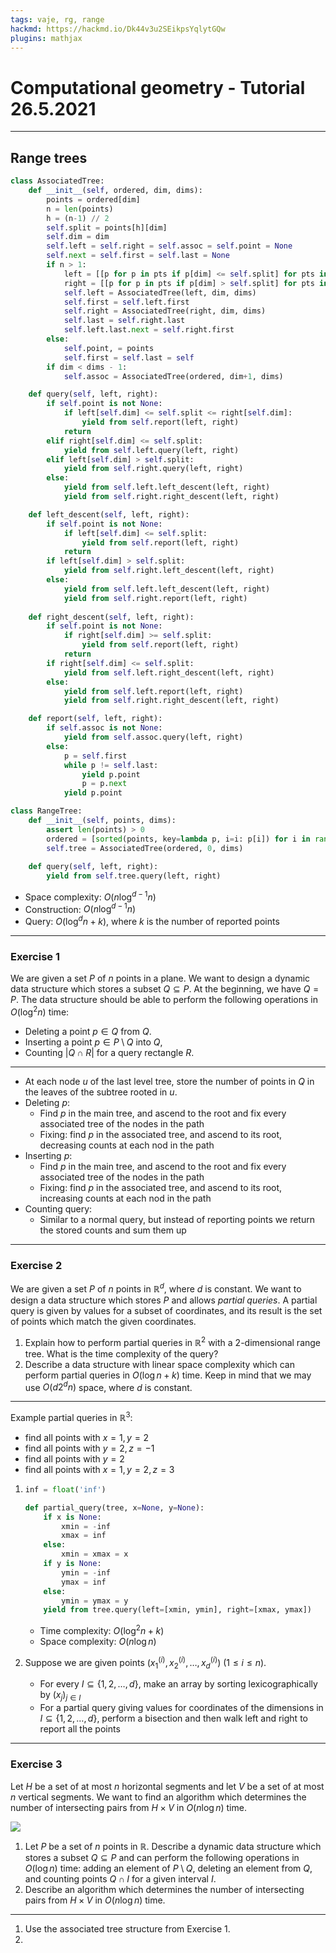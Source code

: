 ```yaml
---
tags: vaje, rg, range
hackmd: https://hackmd.io/Dk44v3u2SEikpsYqlytGQw
plugins: mathjax
---
```

# Computational geometry - Tutorial 26.5.2021

---

## Range trees

```python
class AssociatedTree:
    def __init__(self, ordered, dim, dims):
        points = ordered[dim]
        n = len(points)
        h = (n-1) // 2
        self.split = points[h][dim]
        self.dim = dim
        self.left = self.right = self.assoc = self.point = None
        self.next = self.first = self.last = None
        if n > 1:
            left = [[p for p in pts if p[dim] <= self.split] for pts in ordered]
            right = [[p for p in pts if p[dim] > self.split] for pts in ordered]
            self.left = AssociatedTree(left, dim, dims)
            self.first = self.left.first
            self.right = AssociatedTree(right, dim, dims)
            self.last = self.right.last
            self.left.last.next = self.right.first
        else:
            self.point, = points
            self.first = self.last = self
        if dim < dims - 1:
            self.assoc = AssociatedTree(ordered, dim+1, dims)

    def query(self, left, right):
        if self.point is not None:
            if left[self.dim] <= self.split <= right[self.dim]:
                yield from self.report(left, right)
            return
        elif right[self.dim] <= self.split:
            yield from self.left.query(left, right)
        elif left[self.dim] > self.split:
            yield from self.right.query(left, right)
        else:
            yield from self.left.left_descent(left, right)
            yield from self.right.right_descent(left, right)

    def left_descent(self, left, right):
        if self.point is not None:
            if left[self.dim] <= self.split:
                yield from self.report(left, right)
            return
        if left[self.dim] > self.split:
            yield from self.right.left_descent(left, right)
        else:    
            yield from self.left.left_descent(left, right)
            yield from self.right.report(left, right)
            
    def right_descent(self, left, right):
        if self.point is not None:
            if right[self.dim] >= self.split:
                yield from self.report(left, right)
            return
        if right[self.dim] <= self.split:
            yield from self.left.right_descent(left, right)
        else:    
            yield from self.left.report(left, right)
            yield from self.right.right_descent(left, right)

    def report(self, left, right):
        if self.assoc is not None:
            yield from self.assoc.query(left, right)
        else:
            p = self.first
            while p != self.last:
                yield p.point
                p = p.next
            yield p.point

class RangeTree:
    def __init__(self, points, dims):
        assert len(points) > 0
        ordered = [sorted(points, key=lambda p, i=i: p[i]) for i in range(dims)]
        self.tree = AssociatedTree(ordered, 0, dims)
        
    def query(self, left, right):
        yield from self.tree.query(left, right)
```

* Space complexity: $O(n \log^{d-1} n)$
* Construction: $O(n \log^{d-1} n)$
* Query: $O(\log^d n + k)$, where $k$ is the number of reported points

---

### Exercise 1

We are given a set $P$ of $n$ points in a plane. We want to design a dynamic data structure which stores a subset $Q \subseteq P$. At the beginning, we have $Q = P$. The data structure should be able to perform the following operations in $O(\log^2 n)$ time:

* Deleting a point $p \in Q$ from $Q$.
* Inserting a point $p \in P \setminus Q$ into $Q$,
* Counting $\vert Q \cap R \vert$ for a query rectangle $R$.

----

* At each node $u$ of the last level tree, store the number of points in $Q$ in the leaves of the subtree rooted in $u$.
* Deleting $p$:
  - Find $p$ in the main tree, and ascend to the root and fix every associated tree of the nodes in the path
  - Fixing: find $p$ in the associated tree, and ascend to its root, decreasing counts at each nod in the path
* Inserting $p$:
  - Find $p$ in the main tree, and ascend to the root and fix every associated tree of the nodes in the path
  - Fixing: find $p$ in the associated tree, and ascend to its root, increasing counts at each nod in the path
* Counting query:
  - Similar to a normal query, but instead of reporting points we return the stored counts and sum them up

---

### Exercise 2

We are given a set $P$ of $n$ points in $\mathbb{R}^d$, where $d$ is constant. We want to design a data structure which stores $P$ and allows _partial queries_. A partial query is given by values for a subset of coordinates, and its result is the set of points which match the given coordinates.

1. Explain how to perform partial queries in $\mathbb{R}^2$ with a $2$-dimensional range tree. What is the time complexity of the query?
2. Describe a data structure with linear space complexity which can perform partial queries in $O(\log n + k)$ time. Keep in mind that we may use $O(d 2^d n)$ space, where $d$ is constant.

----

Example partial queries in $\mathbb{R}^3$:

* find all points with $x = 1, y = 2$
* find all points with $y = 2, z = -1$
* find all points with $y = 2$
* find all points with $x = 1, y = 2, z = 3$

1. ```python
   inf = float('inf')

   def partial_query(tree, x=None, y=None):
       if x is None:
           xmin = -inf
           xmax = inf
       else:
           xmin = xmax = x
       if y is None:
           ymin = -inf
           ymax = inf
       else:
           ymin = ymax = y
       yield from tree.query(left=[xmin, ymin], right=[xmax, ymax])
   ```
   
   * Time complexity: $O(\log^2 n + k)$
   * Space complexity: $O(n \log n)$

2. Suppose we are given points $({x_1^{(i)}}, {x_2^{(i)}}, \dots, {x_d^{(i)}})$ ($1 \le i \le n$).

   * For every $I \subseteq \lbrace 1, 2, \dots, d \rbrace$, make an array by sorting lexicographically by $({x_j})_{j \in I}$
   * For a partial query giving values for coordinates of the dimensions in $I \subseteq \lbrace 1, 2, \dots, d \rbrace$, perform a bisection and then walk left and right to report all the points

---

### Exercise 3

Let $H$ be a set of at most $n$ horizontal segments and let $V$ be a set of at most $n$ vertical segments. We want to find an algorithm which determines the number of intersecting pairs from $H \times V$ in $O(n \log n)$ time.

![](https://jaanos.github.io/computational-geometry/notes/2021/2021-05-26/HV.png)

1. Let $P$ be a set of $n$ points in $\mathbb{R}$. Describe a dynamic data structure which stores a subset $Q\subseteq P$ and can perform the following operations in $O(\log n)$ time: adding an element of $P \setminus Q$, deleting an element from $Q$, and counting points $Q \cap I$ for a given interval $I$.
2. Describe an algorithm which determines the number of intersecting pairs from $H \times V$ in $O(n \log n)$ time.

----

1. Use the associated tree structure from Exercise 1.
2. 